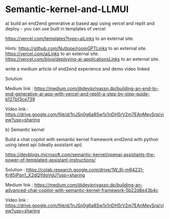 # Semantic-kernel-and-LLMUI

a) build an end2end generative ai based app using vercel and replit and deploy - you can use built in templates of vercel

https://vercel.com/templates?type=aiLinks to an external site.

Hints: https://github.com/Nutlope/roomGPTLinks to an external site. https://vercel.com/aiLinks to an external site. https://vercel.com/blog/deploying-ai-applicationsLinks to an external site.

write a medium article of end2end experience and demo video linked

 
Solution

Medium link :
https://medium.com/@devipriyassn.dp/building-an-end-to-end-generative-ai-app-with-vercel-and-replit-a-step-by-step-guide-b127b13ce739


Video link : 
https://drive.google.com/file/d/1nJSn0g6a8Sw1x1nDH5rV2m7EAnMevSrq/view?usp=sharing


b) Semantic kernel 

Build a chat copilot with semantic kernel framework end2end with python using latest api (ideally assistant api)

https://devblogs.microsoft.com/semantic-kernel/openai-assistants-the-power-of-templated-assistant-instructions/

Solution : https://colab.research.google.com/drive/1W_6j-mR4231-Kr85jPpn1_X2dQYdgVgU?usp=sharing

Medium link : https://medium.com/@devipriyassn.dp/building-an-advanced-chat-copilot-with-semantic-kernel-framework-5b22d8e43b4c

Video link : 
https://drive.google.com/file/d/1nJSn0g6a8Sw1x1nDH5rV2m7EAnMevSrq/view?usp=sharing





